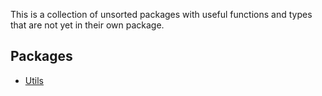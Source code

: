 This is a collection of unsorted packages with useful functions and types that are not yet in their own package.

## Packages

- [Utils](./packages/utils)

